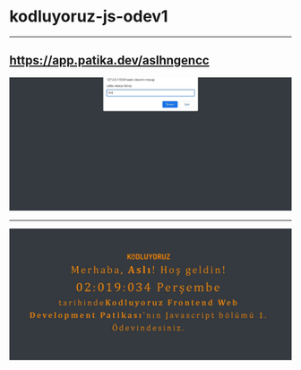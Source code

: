 # kodluyoruz-js-odev1
---
## https://app.patika.dev/aslhngencc

![](/images/img1.JPG)

----

![](/images/img2.JPG)

